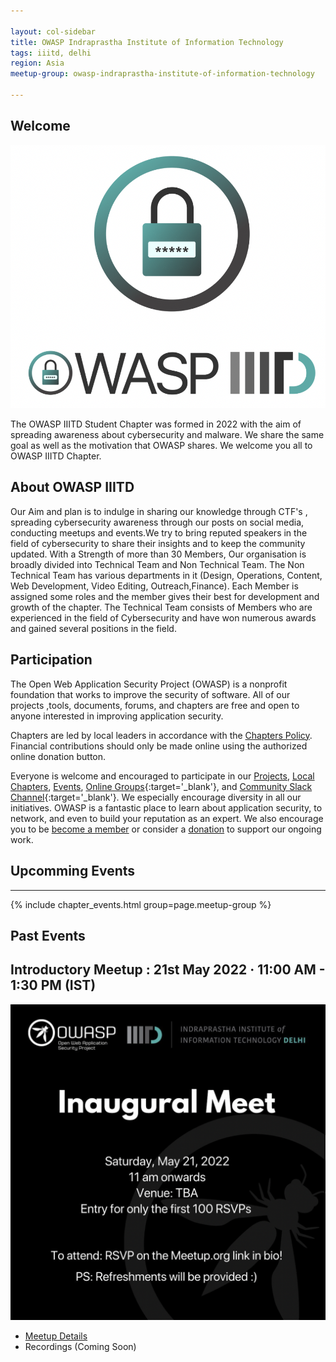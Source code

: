 ```yaml
---

layout: col-sidebar
title: OWASP Indraprastha Institute of Information Technology
tags: iiitd, delhi
region: Asia
meetup-group: owasp-indraprastha-institute-of-information-technology

---
```


<div style='color:red;'>


</div>

## Welcome

<img src="assets/images/Screenshot 2022-05-25 at 12.35.15 PM.png">

The OWASP IIITD Student Chapter was formed in 2022 with the aim of spreading awareness about cybersecurity and malware. We share the same goal as well as the motivation that OWASP shares. We welcome you all to OWASP IIITD Chapter.

## About OWASP IIITD
Our Aim and plan is to indulge in sharing our knowledge through CTF's , spreading cybersecurity awareness through our posts on social media, conducting meetups and events.We try to bring reputed speakers in the field of cybersecurity to share their insights and to keep the community updated.
With a Strength of more than 30 Members, Our organisation is broadly divided into Technical Team and Non Technical Team. The Non Technical Team has various departments in it (Design, Operations, Content, Web Development, Video Editing, Outreach,Finance). Each Member is assigned some roles and the member gives their best for development and growth of the chapter. The Technical Team consists of Members who are experienced in the field of Cybersecurity and have won numerous awards and gained several positions in the field.


## Participation
The Open Web Application Security Project (OWASP) is a nonprofit foundation that works to improve the security of software. All of our projects ,tools, documents, forums, and chapters are free and open to anyone interested in improving application security. 

Chapters are led by local leaders in accordance with the [Chapters Policy](/www-policy/operational/chapters). Financial contributions should only be made online using the authorized online donation button. 

Everyone is welcome and encouraged to participate in our [Projects](/projects/), [Local Chapters](/chapters/), [Events](/events/), [Online Groups](https://groups.google.com/a/owasp.com/){:target='_blank'}, and [Community Slack Channel](https://owasp.slack.com/){:target='_blank'}. We especially encourage diversity in all our initiatives. OWASP is a fantastic place to learn about application security, to network, and even to build your reputation as an expert. We also encourage you to be [become a member](/membership/) or consider a [donation](/donate/) to support our ongoing work.
 
## Upcomming Events <!-- You should keep this section as it will populate your meetup events -->
---------------------
{% include chapter_events.html group=page.meetup-group %}

## Past Events

## Introductory Meetup : 21st May 2022 · 11:00 AM - 1:30 PM (IST)

<img src="assets/images/Screenshot 2022-05-25 at 12.59.58 PM.png">

- [Meetup Details](https://www.meetup.com/owasp-indraprastha-institute-of-information-technology/events/285417503/)
- Recordings (Coming Soon)

